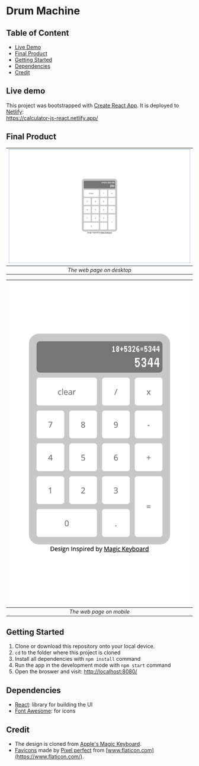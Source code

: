 # Drum Machine
<!-- 
A react drum machine with 9 clickable drum pad elements, which can also be trigger by key press. The drum machine also has a display, power button and volume control.  
This is one of my project for [Front End Development Libraries Projects](https://www.freecodecamp.org/learn/front-end-development-libraries/) on [freeCodeCamp](https://www.freecodecamp.org/): [Build a Drum Machine](https://www.freecodecamp.org/learn/front-end-development-libraries/front-end-development-libraries-projects/build-a-drum-machine). -->

## Table of Content

- [Live Demo](#live-demo)
- [Final Product](#final-product)
- [Getting Started](#getting-started)
- [Dependencies](#dependencies)
- [Credit](#credit)

## Live demo

This project was bootstrapped with [Create React App](https://github.com/facebook/create-react-app). It is deployed to [Netlify](https://www.netlify.com/):  
https://calculator-js-react.netlify.app/

## Final Product

| ![desktop](./docs/desktop.png) |
| :----------------------------: |
|   _The web page on desktop_    |

| ![mobile](./docs/mobile.png) |
| :--------------------------: |
|   _The web page on mobile_   |

## Getting Started

1. Clone or download this repository onto your local device.
2. `cd` to the folder where this project is cloned
3. Install all dependencies with `npm install` command
4. Run the app in the development mode with `npm start` command
5. Open the broswer and visit: [http://localhost:8080/](http://localhost:8080/)

## Dependencies

- [React](https://reactjs.org/): library for building the UI
- [Font Awesome](https://fontawesome.com/): for icons

## Credit

- The design is cloned from [Apple's Magic Keyboard](https://www.apple.com/ca/shop/product/MQ052LL/A/magic-keyboard-with-numeric-keypad-us-english).
- [Favicons](https://www.flaticon.com/free-icon/calculator_891175) made by [Pixel perfect](https://www.flaticon.com/authors/pixel-perfect) from [www.flaticon.com](https://www.flaticon.com/).